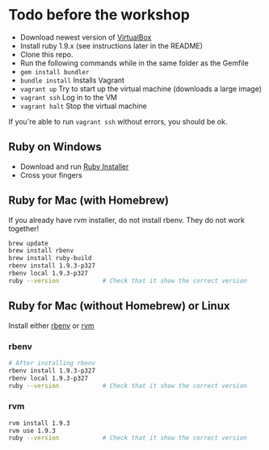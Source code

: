 Todo before the workshop
========================

* Download newest version of [VirtualBox](https://www.virtualbox.org/wiki/Downloads)
* Install ruby 1.9.x (see instructions later in the README)
* Clone this repo.
* Run the following commands while in the same folder as the Gemfile
* ```gem install bundler```
* ```bundle install``` Installs Vagrant
* ```vagrant up``` Try to start up the virtual machine (downloads a large image)
* ```vagrant ssh``` Log in to the VM
* ```vagrant halt``` Stop the virtual machine

If you're able to run ```vagrant ssh``` without errors, you should be ok.


Ruby on Windows
---------------

* Download and run [Ruby Installer](http://rubyinstaller.org/)
* Cross your fingers


Ruby for Mac (with Homebrew)
----------------------------

If you already have rvm installer, do not install rbenv. They do not work together!

```bash
brew update
brew install rbenv
brew install ruby-build
rbenv install 1.9.3-p327
rbenv local 1.9.3-p327
ruby --version            # Check that it show the correct version
```

Ruby for Mac (without Homebrew) or Linux
----------------------------------------

Install either [rbenv](https://github.com/sstephenson/rbenv/#basic-github-checkout) or [rvm](https://rvm.io/)

### rbenv

```bash
# After installing rbenv
rbenv install 1.9.3-p327
rbenv local 1.9.3-p327
ruby --version            # Check that it show the correct version
```


### rvm

```bash
rvm install 1.9.3
rvm use 1.9.3
ruby --version            # Check that it show the correct version
```

